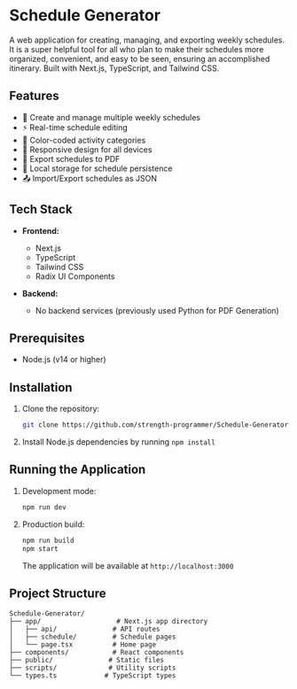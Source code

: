 # Schedule Generator

A web application for creating, managing, and exporting weekly schedules. It is a super helpful tool for all who plan to make their schedules more organized, convenient, and easy to be seen, ensuring an accomplished itinerary.
Built with Next.js, TypeScript, and Tailwind CSS.

## Features

- 📅 Create and manage multiple weekly schedules
- ⚡ Real-time schedule editing
- 🎨 Color-coded activity categories
- 📱 Responsive design for all devices
- 📄 Export schedules to PDF
- 💾 Local storage for schedule persistence
- 📤 Import/Export schedules as JSON

## Tech Stack

- **Frontend:**
  - Next.js
  - TypeScript
  - Tailwind CSS
  - Radix UI Components

- **Backend:**
  - No backend services (previously used Python for PDF Generation)

## Prerequisites

- Node.js (v14 or higher)

## Installation

1. Clone the repository:
   ```bash
   git clone https://github.com/strength-programmer/Schedule-Generator.git 
   ```
2. Install Node.js dependencies by running `npm install`

## Running the Application

1. Development mode:
   ```bash
   npm run dev 
   ```
2. Production build:
   ```bash
   npm run build
   npm start 
   ```
   The application will be available at `http://localhost:3000`

## Project Structure
```
Schedule-Generator/
├── app/                   # Next.js app directory
│   ├── api/              # API routes
│   ├── schedule/         # Schedule pages
│   └── page.tsx          # Home page
├── components/           # React components
├── public/              # Static files
├── scripts/             # Utility scripts
└── types.ts            # TypeScript types
```